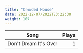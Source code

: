 ```yaml
---
title: "Crowded House"
date: 2022-12-07/2022T23:22:30
weight: 105
---
```




 Song | Plays 
----- | -----:
Don't Dream It's Over | 1

